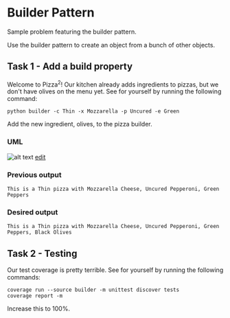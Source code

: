 # Builder Pattern
Sample problem featuring the builder pattern.

Use the builder pattern to create an object from a bunch of other objects.

## Task 1 - Add a build property

Welcome to Pizza<sup>2</sup>! Our kitchen already adds ingredients to pizzas, but we don't have olives on the menu yet. See for yourself by running the following command:

```
python builder -c Thin -x Mozzarella -p Uncured -e Green
```

Add the new ingredient, olives, to the pizza builder.

### UML

![alt text](http://yuml.me/1a5a87ca.png)
[edit](http://yuml.me/edit/1a5a87ca)

### Previous output

```
This is a Thin pizza with Mozzarella Cheese, Uncured Pepperoni, Green Peppers
```

### Desired output

```
This is a Thin pizza with Mozzarella Cheese, Uncured Pepperoni, Green Peppers, Black Olives
```

## Task 2 - Testing

Our test coverage is pretty terrible. See for yourself by running the following commands:

```
coverage run --source builder -m unittest discover tests
coverage report -m
```

Increase this to 100%.
